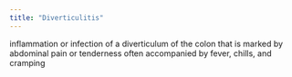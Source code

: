 ```yaml
---
title: "Diverticulitis"
---
```

inflammation or infection of a diverticulum of the colon that is marked by abdominal pain or tenderness often accompanied by fever, chills, and cramping

